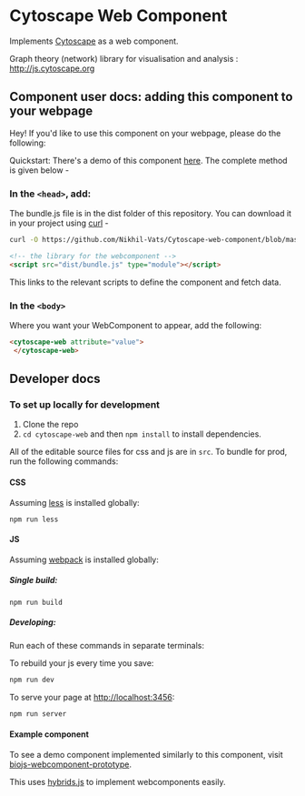 #  Cytoscape Web Component

Implements [Cytoscape]() as a web component.

Graph theory (network) library for visualisation and analysis : http://js.cytoscape.org

## Component user docs: adding this component to your webpage

Hey! If you'd like to use this component on your webpage, please do the following:

Quickstart: There's a demo of this component [here](https://nikhil-vats.github.io/Cytoscape-web-component/examples/index.html). The complete method is given below -

### In the `<head>`, add:

The bundle.js file is in the dist folder of this repository. You can download it in your project using [curl](https://curl.haxx.se/download.html) -

```bash
curl -O https://github.com/Nikhil-Vats/Cytoscape-web-component/blob/master/dist/bundle.js
```
```html
<!-- the library for the webcomponent -->
<script src="dist/bundle.js" type="module"></script>
```

This links to the relevant scripts to define the component and fetch data.

### In the `<body>`

Where you want your WebComponent to appear, add the following:

```html
<cytoscape-web attribute="value">
 </cytoscape-web>
```

## Developer docs

### To set up locally for development

1. Clone the repo
2. `cd cytoscape-web` and then `npm install` to install dependencies.

All of the editable source files for css and js are in `src`. To bundle for prod, run the following commands:

#### CSS

Assuming [less](http://lesscss.org/) is installed globally:

```
npm run less
```

#### JS

Assuming [webpack](https://webpack.js.org/) is installed globally:

##### Single build:
```
npm run build
```

##### Developing:
Run each of these commands in separate terminals:

To rebuild your js every time you save:

```bash
npm run dev
```

To serve your page at [http://localhost:3456](http://localhost:3456):
```bash
npm run server
```
#### Example component
To see a demo component implemented similarly to this component, visit
[biojs-webcomponent-prototype](https://github.com/yochannah/biojs-webcomponent-prototype).

This uses [hybrids.js](https://github.com/hybridsjs/hybrids) to implement webcomponents easily.
